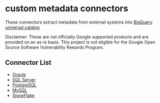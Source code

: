# custom metadata connectors 

These connectors extract metadata from external systems into [BigQuery universal catalog](https://cloud.google.com/dataplex/docs/catalog-overview)

Disclaimer: These are not officially Google supported products and are provided on an as-is basis. This project is not eligible for the Google Open Source Software Vulnerability Rewards Program.

## Connector List

* [Oracle](oracle-connector)
* [SQL Server](sql-server-connector)
* [PostgreSQL](postgresql-connector)
* [MySQL](mysql-connector)
* [SnowFlake](snowflake-connector)
